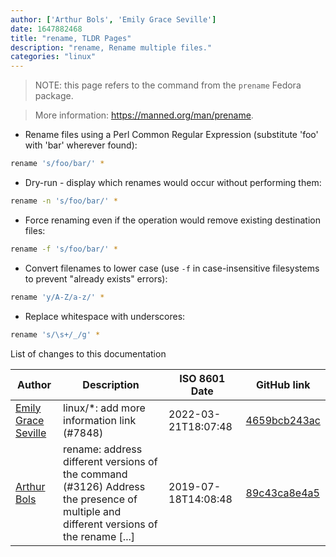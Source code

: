 ```yaml
---
author: ['Arthur Bols', 'Emily Grace Seville']
date: 1647882468
title: "rename, TLDR Pages"
description: "rename, Rename multiple files."
categories: "linux"
---
```

> NOTE: this page refers to the command from the `prename` Fedora package.

> More information: <https://manned.org/man/prename>.

- Rename files using a Perl Common Regular Expression (substitute 'foo' with 'bar' wherever found):

```bash
rename 's/foo/bar/' *
```

- Dry-run - display which renames would occur without performing them:

```bash
rename -n 's/foo/bar/' *
```

- Force renaming even if the operation would remove existing destination files:

```bash
rename -f 's/foo/bar/' *
```

- Convert filenames to lower case (use `-f` in case-insensitive filesystems to prevent "already exists" errors):

```bash
rename 'y/A-Z/a-z/' *
```

- Replace whitespace with underscores:

```bash
rename 's/\s+/_/g' *
```
List of changes to this documentation


Author | Description | ISO 8601 Date | GitHub link
------|-----|-----|-----
[Emily Grace Seville](mailto:emilyseville7cf@gmail.com) | linux/*: add more information link (#7848) | 2022-03-21T18:07:48 | [4659bcb243ac](https://github.com/tldr-pages/tldr/commit/4659bcb243ac572c9e0c95117097801f1e62bda4)
[Arthur Bols](mailto:arthur@bols.dev) | rename: address different versions of the command (#3126) Address the presence of multiple and different versions of the rename [...] | 2019-07-18T14:08:48 | [89c43ca8e4a5](https://github.com/tldr-pages/tldr/commit/89c43ca8e4a556052f937be31325a552002af4f3)

